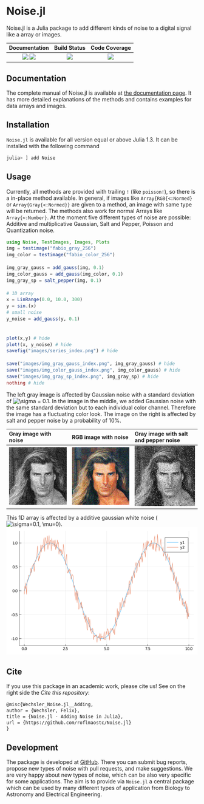 # Noise.jl
Noise.jl is a Julia package to add different kinds of noise to a digital signal like a array or images.

| **Documentation**                       | **Build Status**                          | **Code Coverage**               |
|:---------------------------------------:|:-----------------------------------------:|:-------------------------------:|
| [![][docs-stable-img]][docs-stable-url] [![][docs-dev-img]][docs-dev-url] | [![][CI-img]][CI-url] | [![][codecov-img]][codecov-url] |

## Documentation
The complete manual of Noise.jl is available at [the documentation page][docs-stable-url].
It has more detailed explanations of the methods and contains examples for data arrays and images.


## Installation
`Noise.jl` is available for all version equal or above Julia 1.3.
It can be installed with the following command

```julia
julia> ] add Noise
```
    
## Usage
Currently, all methods are provided with trailing `!` (like `poisson!`), so there is a in-place method available. 
In general, if images like `Array{RGB{<:Normed}` or `Array{Gray{<:Normed}}` are given to a method, an image with same type will be returned.
The methods also work for normal Arrays like `Array{<:Number}`.
At the moment five different types of noise are possible: Additive and multiplicative Gaussian, Salt and Pepper, Poisson and Quantization noise.

```julia
using Noise, TestImages, Images, Plots
img = testimage("fabio_gray_256")
img_color = testimage("fabio_color_256")

img_gray_gauss = add_gauss(img, 0.1)
img_color_gauss = add_gauss(img_color, 0.1)
img_gray_sp = salt_pepper(img, 0.1)

# 1D array
x = LinRange(0.0, 10.0, 300)
y = sin.(x)
# small noise
y_noise = add_gauss(y, 0.1)


plot(x,y) # hide
plot!(x, y_noise) # hide
savefig("images/series_index.png") # hide

save("images/img_gray_gauss_index.png", img_gray_gauss) # hide
save("images/img_color_gauss_index.png", img_color_gauss) # hide
save("images/img_gray_sp_index.png", img_gray_sp) # hide
nothing # hide
```

The left gray image is affected by Gaussian noise with a standard deviation of ![\sigma = 0.1](https://render.githubusercontent.com/render/math?math=%5Csigma%20%3D%200.1). 
In the image in the middle, we added Gaussian noise with the same standard deviation but to each individual color channel. Therefore the image has a fluctuating color look.
The image on the right is affected by salt and pepper noise by a probability of 10%.

| Gray image with noise               | RGB image with noise                  | Gray image with salt and pepper noise |
|:------------------------------------|:------------------------------------- |:--------------------------------------|
|![](images/img_gray_gauss_index.png) | ![](images/img_color_gauss_index.png) | ![](images/img_gray_sp_index.png)     |


This 1D array is affected by a additive gaussian white noise (![\sigma=0.1, \mu=0](https://render.githubusercontent.com/render/math?math=%5Csigma%3D0.1%2C%20%5Cmu%3D0)).
![](images/series_index.png)


## Cite
If you use this package in an academic work, please cite us!
See on the right side the *Cite this repository*:
```
@misc{Wechsler_Noise.jl__Adding,
author = {Wechsler, Felix},
title = {Noise.jl - Adding Noise in Julia},
url = {https://github.com/roflmaostc/Noise.jl}
}
```

## Development

The package is developed at [GitHub](https://www.github.com/roflmaostc/Noise.jl).  There
you can submit bug reports, propose new types of noise with pull
requests, and make suggestions. We are very happy about new types of noise, which can be also very
specific for some applications. The aim is to provide via `Noise.jl` a central package which can 
be used by many different types of application from Biology to Astronomy and Electrical Engineering.





[docs-dev-img]: https://img.shields.io/badge/docs-dev-pink.svg 
[docs-dev-url]: https://roflmaostc.github.io/Noise.jl/dev/ 

[docs-stable-img]: https://img.shields.io/badge/docs-stable-darkgreen.svg 
[docs-stable-url]: https://roflmaostc.github.io/Noise.jl/stable/

[CI-img]: https://github.com/roflmaostc/Noise.jl/workflows/CI/badge.svg
[CI-url]: https://github.com/roflmaostc/Noise.jl/actions?query=workflow%3ACI 

[codecov-img]: https://codecov.io/gh/roflmaostc/Noise.jl/branch/master/graph/badge.svg
[codecov-url]: https://codecov.io/gh/roflmaostc/Noise.jl
